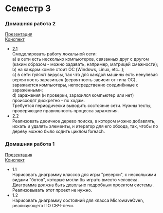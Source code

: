 Семестр 3
=========
### Домашняя работа 2
[Презентация](https://docs.google.com/presentation/d/1b8f1A7NdZxtvshejoE0S9ngrur4IuzTRoG4fiawP64w/edit?usp=sharing) <br/>
[Конспект](https://docs.google.com/document/d/13vBwnusYL5m_E3STwZXuK8Z1dzXGdNaPUgpsB0sGcl0/edit?usp=sharing)

- [2.1](https://github.com/Victor-Y-Fadeev/SPbSU/tree/master/course2/sem3/hw2/task1) <br/>
Смоделировать работу локальной сети: <br/>
a) в сети есть несколько компьютеров, связанных друг с другом (каким образом - можно задавать, например, матрицей смежности); <br/>
b) на каждом компе стоит ОС (Windows, Linux, etc...); <br/>
c) в сети гуляют вирусы, так что для каждой машины есть ненулевая вероятность заразиться (вероятность зависит от типа ОС), заражаются компьютеры, непосредственно соединённые с заражёнными; <br/>
d) заражения (и проверки, заразился компьютер или нет) происходят дискретно - по ходам. <br/>
Требуется периодически выводить состояние сети. Нужны тесты, проверяющие правильность процесса заражения.
- [2.2](https://github.com/Victor-Y-Fadeev/SPbSU/tree/master/course2/sem3/hw2/task2) <br/>
Реализовать двоичное дерево поиска, в котором можно добавлять, искать и удалять элементы, и итератор для его обхода, так, чтобы по дереву можно было ходить циклом foreach.


### Домашняя работа 1
[Презентация](https://docs.google.com/presentation/d/1DHeOXPG2lLqGopM6JXJheQ3PHcF_MmHqFMs4b_4f98k/edit?usp=sharing) <br/>
[Конспект](https://docs.google.com/document/d/1qgOX6uNPfuyUQm3k0lPF8iLXw2m90rID_ozY6vEzVJw/edit?usp=sharing)

- 1.1 <br/>
Нарисовать диаграмму классов для игры "реверси", с несколькими видами "ботов", которые могли бы играть вместо человека. Диаграмма должна быть довольно подробным проектом системы. Реализовывать этот проект не нужно.
- 1.2 <br/>
Нарисовать диаграмму состояний для класса MicrowaveOven, реализующего ПО СВЧ-печи.
